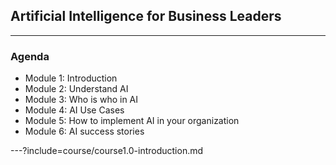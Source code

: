 ## Artificial Intelligence for Business Leaders

---

### Agenda

* Module 1: Introduction 
* Module 2: Understand AI
* Module 3: Who is who in AI
* Module 4: AI Use Cases
* Module 5: How to implement AI in your organization
* Module 6: AI success stories


---?include=course/course1.0-introduction.md
